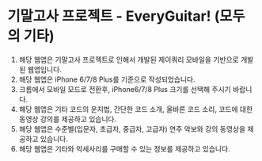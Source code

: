 # 기말고사 프로젝트 - EveryGuitar! (모두의 기타) 
1. 해당 웹앱은 기말고사 프로젝트로 인해서 개발된 제이쿼리 모바일을 기반으로 개발된 웹앱입니다.
2. 해당 웹앱은 iPhone 6/7/8 Plus를 기준으로 작성되었습니다.
3. 크롬에서 모바일 모드로 전환후,  iPhone6/7/8 Plus 크기를 선택해 주시기 바랍니다. 
4. 해당 웹앱은 기타 코드의 운지법, 간단한 코드 소개, 올바른 코드 소리, 코드에 대한 동영상 강의를 제공하고 있습니다.
5. 해당 웹앱은 수준별(입문자, 초급자, 중급자, 고급자) 연주 악보와 강의 동영상을 제공하고 있습니다.
6. 해당 웹앱은 기타와 악세사리를 구매할 수 있는 정보를 제공하고 있습니다.
